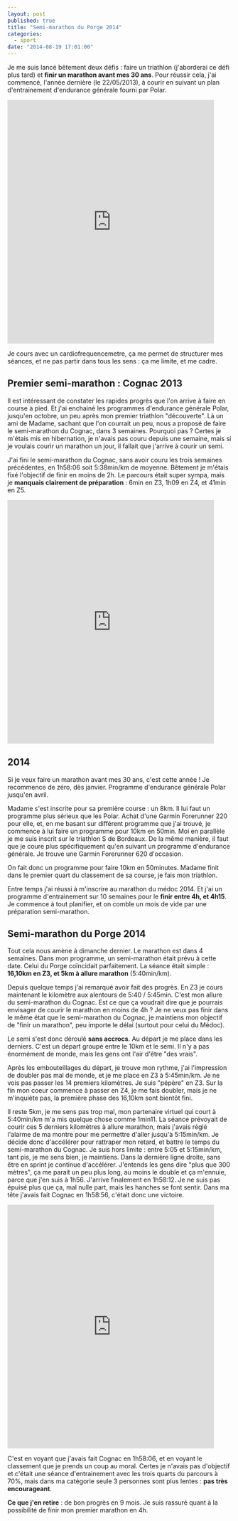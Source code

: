 ```yaml
---
layout: post
published: true
title: "Semi-marathon du Porge 2014"
categories: 
  - sport
date: "2014-08-19 17:01:00"
---
```


Je me suis lancé bêtement deux défis : faire un triathlon (j'aborderai ce défi plus tard) et **finir un marathon avant mes 30 ans**. Pour réussir cela, j'ai commencé, l'année dernière (le 22/05/2013), à courir en suivant un plan d'entrainement d'endurance générale fourni par Polar.

<iframe width='465' height='548' frameborder='0' src='http://connect.garmin.com:80/activity/embed/421808365'></iframe>

Je cours avec un cardiofrequencemetre, ça me permet de structurer mes séances, et ne pas partir dans tous les sens : ça me limite, et me cadre.


## Premier semi-marathon : Cognac 2013
Il est intéressant de constater les rapides progrès que l'on arrive à faire en course à pied. Et j'ai enchainé les programmes d'endurance générale Polar, jusqu'en octobre, un peu après mon premier triathlon "découverte". Là un ami de Madame, sachant que l'on courrait un peu, nous a proposé de faire le semi-marathon du Cognac, dans 3 semaines. Pourquoi pas ? Certes je m'étais mis en hibernation, je n'avais pas couru depuis une semaine, mais si je voulais courir un marathon un jour, il fallait que j'arrive à courir un semi.

J'ai fini le semi-marathon du Cognac, sans avoir couru les trois semaines précédentes, en 1h58:06 soit 5:38min/km de moyenne. Bêtement je m'étais fixé l'objectif de finir en moins de 2h. Le parcours était super sympa, mais je **manquais clairement de préparation** : 6min en Z3, 1h09 en Z4, et 41min en Z5.

<iframe width='465' height='548' frameborder='0' src='http://connect.garmin.com:80/activity/embed/568033008'></iframe>


## 2014

Si je veux faire un marathon avant mes 30 ans, c'est cette année ! Je recommence de zéro, dès janvier. Programme d'endurance générale Polar jusqu'en avril.

Madame s'est inscrite pour sa première course : un 8km. Il lui faut un programme plus sérieux que les Polar. Achat d'une Garmin Forerunner 220 pour elle, et, en me basant sur différent programme que j'ai trouvé, je commence à lui faire un programme pour 10km en 50min. Moi en parallèle je me suis inscrit sur le triathlon S de Bordeaux. De la même manière, il faut que je coure plus spécifiquement qu'en suivant un programme d'endurance générale. Je trouve une Garmin Forerunner 620 d'occasion.

On fait donc un programme pour faire 10km en 50minutes. Madame finit dans le premier quart du classement de sa course, je fais mon triathlon.

Entre temps j'ai réussi à m'inscrire au marathon du médoc 2014. Et j'ai un programme d'entrainement sur 10 semaines pour le **finir entre 4h, et 4h15**. Je commence à tout planifier, et on comble un mois de vide par une préparation semi-marathon.


## Semi-marathon du Porge 2014
Tout cela nous amène à dimanche dernier. Le marathon est dans 4 semaines. Dans mon programme, un semi-marathon était prévu à cette date. Celui du Porge coïncidait parfaitement. La séance était simple : **16,10km en Z3, et 5km à allure marathon** (5:40min/km).

Depuis quelque temps j'ai remarqué avoir fait des progrès. En Z3 je cours maintenant le kilomètre aux alentours de 5:40 / 5:45min. C'est mon allure du semi-marathon du Cognac. Est ce que ça voudrait dire que je pourrais envisager de courir le marathon en moins de 4h ? Je ne veux pas finir dans le même état que le semi-marathon du Cognac, je maintiens mon objectif de "finir un marathon", peu importe le délai (surtout pour celui du Médoc).

Le semi s'est donc déroulé **sans accrocs**. Au départ je me place dans les derniers. C'est un départ groupé entre le 10km et le semi. Il n'y a pas énormément de monde, mais les gens ont l'air d'être "des vrais".

Après les embouteillages du départ, je trouve mon rythme, j'ai l'impression de doubler pas mal de monde, et je me place en Z3 à 5:45min/km. Je ne vois pas passer les 14 premiers kilomètres. Je suis "pépère" en Z3. Sur la fin mon coeur commence à passer en Z4, je me fais doubler, mais je ne m'inquiète pas, la première phase des 16,10km sont bientôt fini.

Il reste 5km, je me sens pas trop mal, mon partenaire virtuel qui court à 5:40min/km m'a mis quelque chose comme 1min11. La séance prévoyait de courir ces 5 derniers kilomètres à allure marathon, mais j'avais réglé l'alarme de ma montre pour me permettre d'aller jusqu'à 5:15min/km. Je décide donc d'accélérer pour rattraper mon retard, et battre le temps du semi-marathon du Cognac. Je suis hors limite : entre 5:05 et 5:15min/km, tant pis, je me sens bien, je maintiens. Dans la dernière ligne droite, sans être en sprint je continue d'accélérer. J'entends les gens dire "plus que 300 mètres", ça me parait un peu plus long, au moins le double et ça m'ennuie, parce que j'en suis à 1h56. J'arrive finalement en 1h58:12. Je ne suis pas épuisé plus que ça, mal nulle part, mais les hanches se font sentir. Dans ma tête j'avais fait Cognac en 1h58:56, c'était donc une victoire.

<iframe width='465' height='548' frameborder='0' src='http://connect.garmin.com:80/activity/embed/566888821'></iframe>

C'est en voyant que j'avais fait Cognac en 1h58:06, et en voyant le classement que je prends un coup au moral. Certes je n'avais pas d'objectif et c'était une séance d'entrainement avec les trois quarts du parcours à 70%, mais dans ma catégorie seule 3 personnes sont plus lentes : **pas très encourageant**.

**Ce que j'en retire** : de bon progrès en 9 mois. Je suis rassuré quant à la possibilité de finir mon premier marathon en 4h.